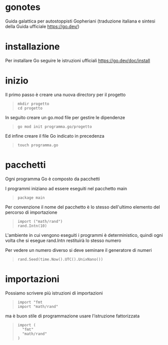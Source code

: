 # gonotes
Guida galattica per autostoppisti Gopheriani (traduzione italiana e sintesi della Guida ufficiale https://go.dev/)

# installazione
Per installare Go seguire le istruzioni ufficiali https://go.dev/doc/install

# inizio
Il primo passo è creare una nuova directory per il progetto
>     mkdir progetto
>     cd progetto

In seguito creare un go.mod file per gestire le dipendenze
>     go mod init programma.go/progetto

Ed infine creare il file Go indicato in precedenza
>     touch programma.go

# pacchetti
Ogni programma Go è composto da pacchetti

I programmi iniziano ad essere eseguiti nel pacchetto main
>     package main

Per convenzione il nome del pacchetto è lo stesso dell'ultimo elemento del percorso di importazione
>     import ("math/rand")
>     rand.Intn(10)

L'ambiente in cui vengono eseguiti i programmi è deterministico, quindi ogni volta che si esegue rand.Intn restituirà lo stesso numero

Per vedere un numero diverso si deve seminare il generatore di numeri
>     rand.Seed(time.Now().UTC().UnixNano())

# importazioni
Possiamo scrivere più istruzioni di importazioni
>     import "fmt
>     import "math/rand"

ma è buon stile di programmazione usare l'istruzione fattorizzata
>     import (
>       "fmt"
>       "math/rand"
>     )

